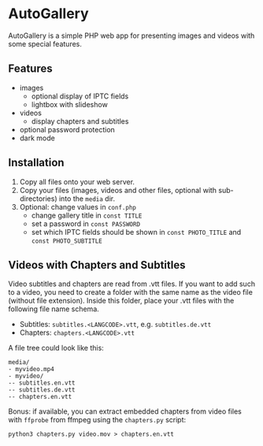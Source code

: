 # AutoGallery
AutoGallery is a simple PHP web app for presenting images and videos with some special features.

## Features
- images
  - optional display of IPTC fields
  - lightbox with slideshow
- videos
  - display chapters and subtitles
- optional password protection
- dark mode

## Installation
1. Copy all files onto your web server.
2. Copy your files (images, videos and other files, optional with sub-directories) into the `media` dir.
3. Optional: change values in `conf.php`
   - change gallery title in `const TITLE`
   - set a password in `const PASSWORD`
   - set which IPTC fields should be shown in `const PHOTO_TITLE` and `const PHOTO_SUBTITLE`

## Videos with Chapters and Subtitles
Video subtitles and chapters are read from .vtt files. If you want to add such to a video, you need to create a folder with the same name as the video file (without file extension). Inside this folder, place your .vtt files with the following file name schema.
- Subtitles: `subtitles.<LANGCODE>.vtt`, e.g. `subtitles.de.vtt`
- Chapters: `chapters.<LANGCODE>.vtt`

A file tree could look like this:
```
media/
- myvideo.mp4
- myvideo/
-- subtitles.en.vtt
-- subtitles.de.vtt
-- chapters.en.vtt
```

Bonus: if available, you can extract embedded chapters from video files with `ffprobe` from ffmpeg using the `chapters.py` script:
```
python3 chapters.py video.mov > chapters.en.vtt
```
